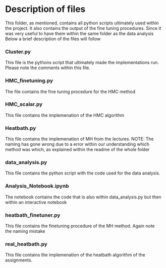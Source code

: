 # Description of files
This folder, as mentioned, contains all python scripts ultimately used within the project. It also contains the output of the fine tuning procedures. Since it was very useful to have them within the same folder as the data analysis  Below a brief description of the files will follow

### Cluster.py

This file is the pythons script that ultimately made the implementations run. Please note the comments within this file. 

### HMC_finetuning.py

The file contains the  fine tuning procedure for the HMC method

### HMC_scalar.py

This file contains the implemenation of the HMC algorithm

### Heatbath.py 

This file contains the implemenation of MH from the lectures. NOTE: The naming has gone wrong due to a error within our understanding which method was which, as explained within the readme of the whole folder

### data_analysis.py

This file contains the python script with the code used for the data analysis. 

### Analysis_Notebook.ipynb

The notebook contains the code that is also within data_analysis.py but then within an interactive notebook

### heatbath_finetuner.py

This file contains the finetuning procedure of the MH method. Again note the naming mistake

### real_heatbath.py

This file contains the implemenation of the heatbath algorithm of the assignments. 
